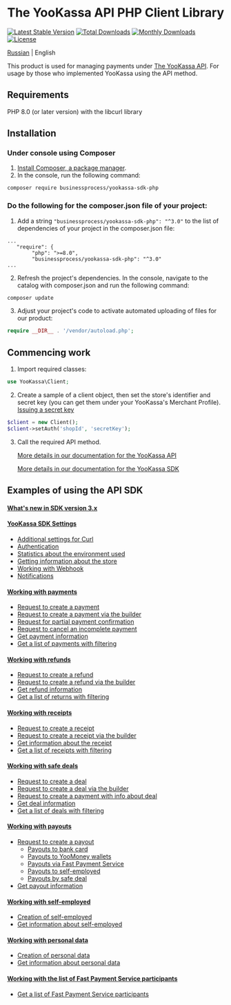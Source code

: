 # The YooKassa API PHP Client Library

[![Latest Stable Version](https://img.shields.io/packagist/v/businessprocess/yookassa-sdk-php?label=stable)](https://packagist.org/packages/businessprocess/yookassa-sdk-php)
[![Total Downloads](https://img.shields.io/packagist/dt/businessprocess/yookassa-sdk-php)](https://packagist.org/packages/businessprocess/yookassa-sdk-php)
[![Monthly Downloads](https://img.shields.io/packagist/dm/businessprocess/yookassa-sdk-php)](https://packagist.org/packages/businessprocess/yookassa-sdk-php)
[![License](https://img.shields.io/packagist/l/businessprocess/yookassa-sdk-php)](https://packagist.org/packages/businessprocess/yookassa-sdk-php)

[Russian](README.md) | English

This product is used for managing payments under [The YooKassa API](https://yookassa.ru/en/developers/api). For usage by those who implemented YooKassa using the API method.

## Requirements
PHP 8.0 (or later version) with the libcurl library

## Installation
### Under console using Composer

1. [Install Composer, a package manager](https://getcomposer.org/download/).
2. In the console, run the following command:
```bash
composer require businessprocess/yookassa-sdk-php
```

### Do the following for the composer.json file of your project:
1. Add a string `"businessprocess/yookassa-sdk-php": "^3.0"` to the list of dependencies of your project in the composer.json file:
```
...
   "require": {
        "php": ">=8.0",
        "businessprocess/yookassa-sdk-php": "^3.0"
...
```
2. Refresh the project's dependencies. In the console, navigate to the catalog with composer.json and run the following command:
```bash
composer update
```
3. Adjust your project's code to activate automated uploading of files for our product:
```php
require __DIR__ . '/vendor/autoload.php';
```

## Commencing work

1. Import required classes:
```php
use YooKassa\Client;
```
2. Create a sample of a client object, then set the store's identifier and secret key (you can get them under your YooKassa's Merchant Profile). [Issuing a secret key](https://yookassa.ru/docs/support/merchant/payments/implement/keys?lang=en)
```php
$client = new Client();
$client->setAuth('shopId', 'secretKey');
```
3. Call the required API method.

   [More details in our documentation for the YooKassa API](https://yookassa.ru/en/developers/api#create_payment)

   [More details in our documentation for the YooKassa SDK](docs/readme.md)

## Examples of using the API SDK

#### [What's new in SDK version 3.x](docs/examples/migration-3x.md)

#### [YooKassa SDK Settings](docs/examples/01-configuration.md)
* [Additional settings for Curl](docs/examples/01-configuration.md#Установка-дополнительных-настроек-для-Curl)
* [Authentication](docs/examples/01-configuration.md#Аутентификация)
* [Statistics about the environment used](docs/examples/01-configuration.md#Статистические-данные-об-используемом-окружении)
* [Getting information about the store](docs/examples/01-configuration.md#Получение-информации-о-магазине)
* [Working with Webhook](docs/examples/01-configuration.md#Работа-с-Webhook)
* [Notifications](docs/examples/01-configuration.md#Входящие-уведомления)

#### [Working with payments](docs/examples/02-payments.md)
* [Request to create a payment](docs/examples/02-payments.md#Запрос-на-создание-платежа)
* [Request to create a payment via the builder](docs/examples/02-payments.md#Запрос-на-создание-платежа-через-билдер)
* [Request for partial payment confirmation](docs/examples/02-payments.md#Запрос-на-частичное-подтверждение-платежа)
* [Request to cancel an incomplete payment](docs/examples/02-payments.md#Запрос-на-отмену-незавершенного-платежа)
* [Get payment information](docs/examples/02-payments.md#Получить-информацию-о-платеже)
* [Get a list of payments with filtering](docs/examples/02-payments.md#Получить-список-платежей-с-фильтрацией)

#### [Working with refunds](docs/examples/03-refunds.md)
* [Request to create a refund](docs/examples/03-refunds.md#Запрос-на-создание-возврата)
* [Request to create a refund via the builder](docs/examples/03-refunds.md#Запрос-на-создание-возврата-через-билдер)
* [Get refund information](docs/examples/03-refunds.md#Получить-информацию-о-возврате)
* [Get a list of returns with filtering](docs/examples/03-refunds.md#Получить-список-возвратов-с-фильтрацией)

#### [Working with receipts](docs/examples/04-receipts.md)
* [Request to create a receipt](docs/examples/04-receipts.md#Запрос-на-создание-чека)
* [Request to create a receipt via the builder](docs/examples/04-receipts.md#Запрос-на-создание-чека-через-билдер)
* [Get information about the receipt](docs/examples/04-receipts.md#Получить-информацию-о-чеке)
* [Get a list of receipts with filtering](docs/examples/04-receipts.md#Получить-список-чеков-с-фильтрацией)

#### [Working with safe deals](docs/examples/05-deals.md)
* [Request to create a deal](docs/examples/05-deals.md#Запрос-на-создание-сделки)
* [Request to create a deal via the builder](docs/examples/05-deals.md#Запрос-на-создание-сделки-через-билдер)
* [Request to create a payment with info about deal](docs/examples/05-deals.md#Запрос-на-создание-платежа-с-привязкой-к-сделке)
* [Get deal information](docs/examples/05-deals.md#Получить-информацию-о-сделке)
* [Get a list of deals with filtering](docs/examples/05-deals.md#Получить-список-сделок-с-фильтрацией)

#### [Working with payouts](docs/examples/06-payouts.md)
* [Request to create a payout](docs/examples/06-payouts.md#Запрос-на-выплату-продавцу)
  * [Payouts to bank card](docs/examples/06-payouts.md#Проведение-выплаты-на-банковскую-карту)
  * [Payouts to YooMoney wallets](docs/examples/06-payouts.md#Проведение-выплаты-в-кошелек-юmoney)
  * [Payouts via Fast Payment Service](docs/examples/06-payouts.md#Проведение-выплаты-через-сбп)
  * [Payouts to self-employed](docs/examples/06-payouts.md#Выплаты-самозанятым)
  * [Payouts by safe deal](docs/examples/06-payouts.md#Проведение-выплаты-по-безопасной-сделке)
* [Get payout information](docs/examples/06-payouts.md#Получить-информацию-о-выплате)

#### [Working with self-employed](docs/examples/07-self-employed.md)
* [Creation of self-employed](docs/examples/07-self-employed.md#Запрос-на-создание-самозанятого)
* [Get information about self-employed](docs/examples/07-self-employed.md#Получить-информацию-о-самозанятом)

#### [Working with personal data](docs/examples/08-personal-data.md)
* [Creation of personal data](docs/examples/08-personal-data.md#Создание-персональных-данных)
* [Get information about personal data](docs/examples/08-personal-data.md#Получить-информацию-о-персональных-данных)

#### [Working with the list of Fast Payment Service participants](docs/examples/09-sbp-banks.md)
* [Get a list of Fast Payment Service participants](docs/examples/09-sbp-banks.md#Получить-список-участников-СБП)
